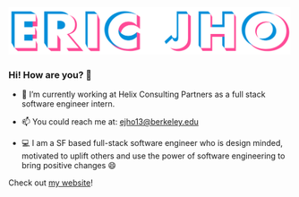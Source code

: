 ![ejho logo](/ericjLogo.png)

### Hi! How are you? 👋

- 🔭 I’m currently working at Helix Consulting Partners as a full stack software engineer intern.

- 📫 You could reach me at: ejho13@berkeley.edu 

- :computer: I am a SF based full-stack software engineer who is design minded, motivated to uplift others and use the power of
software engineering to bring positive changes :smile:

Check out [my website](https://ericjho.com)!
